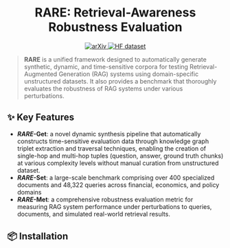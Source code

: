 <h1 align="center">RARE: Retrieval-Awareness Robustness Evaluation</h1>
<p align="center">
  <a href="https://arxiv.org/abs/2506.00789">
    <img src="https://img.shields.io/badge/arXiv-2506.00789-B31B1B?style=flat-square&logo=arxiv" alt="arXiv">
  </a>
<a href="https://huggingface.co/datasets/Rabinovich/RARE">
    <img src="https://img.shields.io/badge/HuggingFace-Dataset-%23FFD21E?style=flat-square&logo=huggingface"
         alt="HF dataset">
  </a>
</p>

> **RARE** is a unified framework designed to automatically generate synthetic, dynamic, and time-sensitive corpora for testing Retrieval-Augmented Generation (RAG) systems using domain-specific unstructured datasets. It also provides a benchmark that thoroughly evaluates the robustness of RAG systems under various perturbations.

## ✨  Key Features

- ***RARE*-Get**: a novel dynamic synthesis pipeline that automatically constructs time-sensitive evaluation data through knowledge graph triplet extraction and traversal techniques, enabling the creation of single-hop and multi-hop tuples (question, answer, ground truth chunks) at various complexity levels without manual curation from unstructured dataset.
- ***RARE*-Set**: a large-scale benchmark comprising over 400 specialized documents and 48,322 queries across financial, economics, and policy domains
- ***RARE*-Met**: a comprehensive robustness evaluation metric for measuring RAG system performance under perturbations to queries, documents, and simulated real-world retrieval results.

## 📦  Installation
